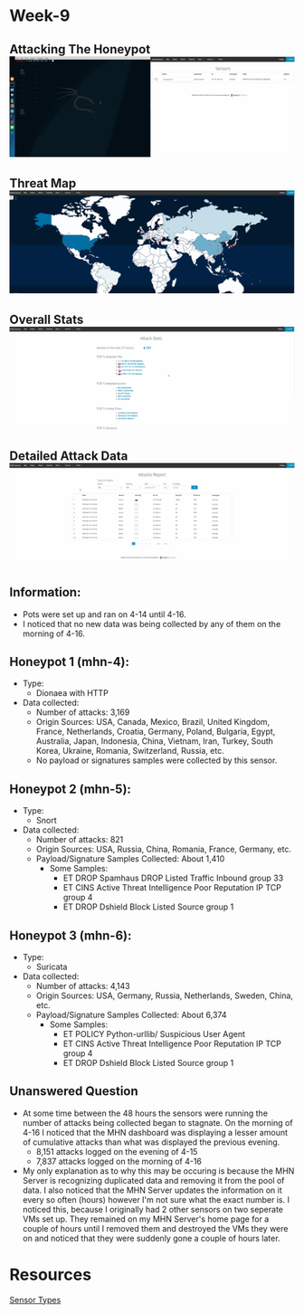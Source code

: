 # Week-9

## Attacking The Honeypot ![Attack](https://github.com/0v3rride/Week-9/blob/master/attack.gif)
## Threat Map ![Threat Map](https://github.com/0v3rride/Week-9/blob/master/Threat_Map.gif)
## Overall Stats ![Stats](https://github.com/0v3rride/Week-9/blob/master/Overall_stats.gif)
## Detailed Attack Data ![Attack Data](https://github.com/0v3rride/Week-9/blob/master/Detailed_Attack_Data.gif)

## Information:
* Pots were set up and ran on 4-14 until 4-16.
 * I noticed that no new data was being collected by any of them on the morning of 4-16.
 
## Honeypot 1 (mhn-4):
* Type:
  * Dionaea with HTTP 
* Data collected:
  * Number of attacks: 3,169
  * Origin Sources: USA, Canada, Mexico, Brazil, United Kingdom, France, Netherlands, Croatia, Germany, Poland, Bulgaria, Egypt, Australia, Japan, Indonesia, China, Vietnam, Iran, Turkey, South Korea, Ukraine, Romania, Switzerland, Russia, etc.
  * No payload or signatures samples were collected by this sensor.
  
## Honeypot 2 (mhn-5):
* Type:
  * Snort
* Data collected:
  * Number of attacks: 821
  * Origin Sources: USA, Russia, China, Romania, France, Germany, etc.
  * Payload/Signature Samples Collected: About 1,410
    * Some Samples:
      * ET DROP Spamhaus DROP Listed Traffic Inbound group 33
      * ET CINS Active Threat Intelligence Poor Reputation IP TCP group 4
      * ET DROP Dshield Block Listed Source group 1
  
## Honeypot 3 (mhn-6):
* Type:
  * Suricata
* Data collected:
  * Number of attacks: 4,143
  * Origin Sources: USA, Germany, Russia, Netherlands, Sweden, China, etc.
  * Payload/Signature Samples Collected: About 6,374
    * Some Samples:
      * ET POLICY Python-urllib/ Suspicious User Agent
      * ET CINS Active Threat Intelligence Poor Reputation IP TCP group 4
      * ET DROP Dshield Block Listed Source group 1
     
## Unanswered Question
* At some time between the 48 hours the sensors were running the number of attacks being collected began to stagnate. On the morning of 4-16 I noticed that the MHN dashboard was displaying a lesser amount of cumulative attacks than what was displayed the previous evening.
  * 8,151 attacks logged on the evening of 4-15
  * 7,837 attacks logged on the morning of 4-16
* My only explanation as to why this may be occuring is because the MHN Server is recognizing duplicated data and removing it from the pool of data. I also noticed that the MHN Server updates the information on it every so often (hours) however I'm not sure what the exact number is. I noticed this, because I originally had 2 other sensors on two seperate VMs set up. They remained on my MHN Server's home page for a couple of hours until I removed them and destroyed the VMs they were on and noticed that they were suddenly gone a couple of hours later. 
 
# Resources
[Sensor Types](https://github.com/threatstream/mhn/wiki/List-of-Supported-Sensors)

